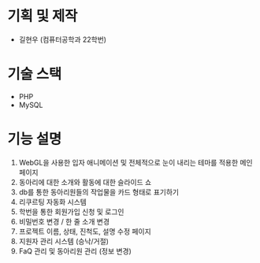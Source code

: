 # 기획 및 제작
- 길현우 (컴퓨터공학과 22학번)

# 기술 스택
- PHP
- MySQL

# 기능 설명
1. WebGL을 사용한 입자 애니메이션 및 전체적으로 눈이 내리는 테마를 적용한 메인 페이지
2. 동아리에 대한 소개와 활동에 대한 슬라이드 쇼
3. db를 통한 동아리원들의 작업물을 카드 형태로 표기하기
4. 리쿠르팅 자동화 시스템
5. 학번을 통한 회원가입 신청 및 로그인
6. 비밀번호 변경 / 한 줄 소개 변경
7. 프로젝트 이름, 상태, 진척도, 설명 수정 페이지
8. 지원자 관리 시스템 (승낙/거절)
9. FaQ 관리 및 동아리원 관리 (정보 변경)
